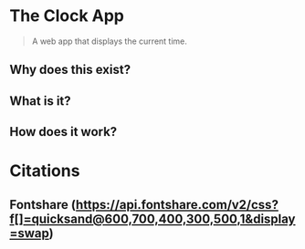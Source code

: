 # The Clock App
> A web app that displays the current time.

## Why does this exist? 
## What is it? 
## How does it work?

# Citations

## Fontshare (https://api.fontshare.com/v2/css?f[]=quicksand@600,700,400,300,500,1&display=swap)
